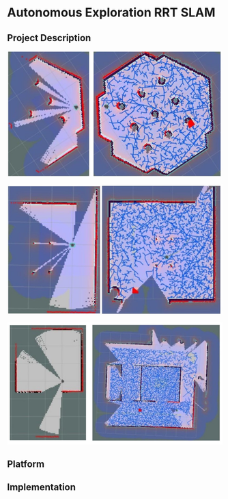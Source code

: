 # Autonomous Exploration RRT SLAM

## Project Description

<p align="center">
  <img src="/Media/map1.jpg" />
</p>

<p align="center">
  <img src="/Media/map2.jpg" />
</p>

<p align="center">
  <img src="/Media/map3.jpg" />
</p>

## Platform

## Implementation

